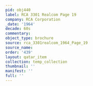 ```yaml
---
pid: obj440
label: RCA 3301 Realcom Page 19
company: RCA Corporation
_date: '1964'
decade: 60s
commentary: 
object_type: brochure
source: rca_3301realcom_1964_Page_19
source_name: 
order: '439'
layout: qatar_item
collection: temp_collection
thumbnail: ''
manifest: ''
full: ''
---
```

